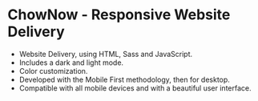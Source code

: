 # ChowNow - Responsive Website Delivery

- Website Delivery, using HTML, Sass and JavaScript.
- Includes a dark and light mode.
- Color customization.
- Developed with the Mobile First methodology, then for desktop.
- Compatible with all mobile devices and with a beautiful user interface.

